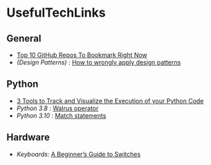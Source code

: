 # UsefulTechLinks

## General

* [Top 10 GitHub Repos To Bookmark Right Now](https://towardsdatascience.com/top-10-github-repos-to-bookmark-right-now-b0bc62436ffc)
* *(Design Patterns)* : [How to wrongly apply design patterns](https://medium.com/young-coder/is-it-time-to-get-over-design-patterns-8851864a6834)
## Python

* [3 Tools to Track and Visualize the Execution of your Python Code](https://towardsdatascience.com/3-tools-to-track-and-visualize-the-execution-of-your-python-code-666a153e435e)
* *Python 3.8* : [Walrus operator](https://realpython.com/lessons/assignment-expressions)
* *Python 3.10* : [Match statements](https://www.python.org/dev/peps/pep-0622/#syntax) 

## Hardware

* *Keyboards*: [A Beginner’s Guide to Switches](https://www.theremingoat.com/blog/beginners-guide)
